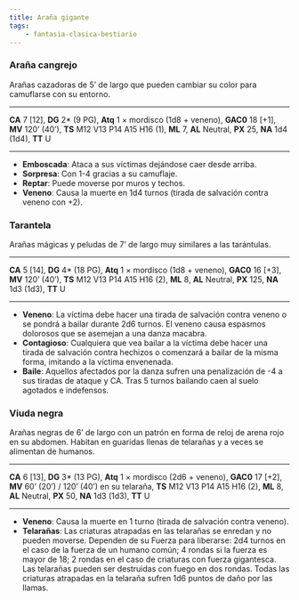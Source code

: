 ```yaml
---
title: Araña gigante
tags:
    - fantasia-clasica-bestiario
---
```

### Araña cangrejo
Arañas cazadoras de 5’ de largo que pueden cambiar su color para camuflarse con su entorno.
___
**CA** 7 [12], **DG** 2\* (9 PG), **Atq** 1 × mordisco (1d8 + veneno), **GAC0** 18 [+1], **MV** 120’ (40’), **TS** M12 V13 P14 A15 H16 (1), **ML** 7, **AL** Neutral, **PX** 25, **NA** 1d4 (1d4), **TT** U
___

- **Emboscada**: Ataca a sus víctimas dejándose caer desde arriba.
- **Sorpresa**: Con 1-4 gracias a su camuflaje.
- **Reptar**: Puede moverse por muros y techos.
- **Veneno**: Causa la muerte en 1d4 turnos (tirada de salvación contra veneno con +2).

### Tarantela
Arañas mágicas y peludas de 7’ de largo muy similares a las tarántulas.
___
**CA** 5 [14], **DG** 4\* (18 PG), **Atq** 1 × mordisco (1d8 + veneno), **GAC0** 16 [+3], **MV** 120’ (40’), **TS** M12 V13 P14 A15 H16 (2), **ML** 8, **AL** Neutral, **PX** 125, **NA** 1d3 (1d3), **TT** U
___

- **Veneno**: La víctima debe hacer una tirada de salvación contra veneno o se pondrá a bailar durante 2d6 turnos. El veneno causa espasmos dolorosos que se asemejan a una danza macabra.
- **Contagioso**: Cualquiera que vea bailar a la víctima debe hacer una tirada de salvación contra hechizos o comenzará a bailar de la misma forma, imitando a la víctima envenenada.
- **Baile**: Aquellos afectados por la danza sufren una penalización de -4 a sus tiradas de ataque y CA. Tras 5 turnos bailando caen al suelo agotados e indefensos.

### Viuda negra
Arañas negras de 6’ de largo con un patrón en forma de reloj de arena rojo en su abdomen. Habitan en guaridas llenas de telarañas y a veces se alimentan de humanos.
___
**CA** 6 [13], **DG** 3\* (13 PG), **Atq** 1 × mordisco (2d6 + veneno), **GAC0** 17 [+2], **MV** 60’ (20’) / 120’ (40’) en su telaraña, **TS** M12 V13 P14 A15 H16 (2), **ML** 8, **AL** Neutral, **PX** 50, **NA** 1d3 (1d3), **TT** U
___

- **Veneno**: Causa la muerte en 1 turno (tirada de salvación contra veneno).
- **Telarañas**: Las criaturas atrapadas en las telarañas se enredan y no pueden moverse. Dependen de su Fuerza para liberarse: 2d4 turnos en el caso de la fuerza de un humano común; 4 rondas si la fuerza es mayor de 18; 2 rondas en el caso de criaturas con fuerza gigantesca. Las telarañas pueden ser destruidas con fuego en dos rondas. Todas las criaturas atrapadas en la telaraña sufren 1d6 puntos de daño por las llamas.
